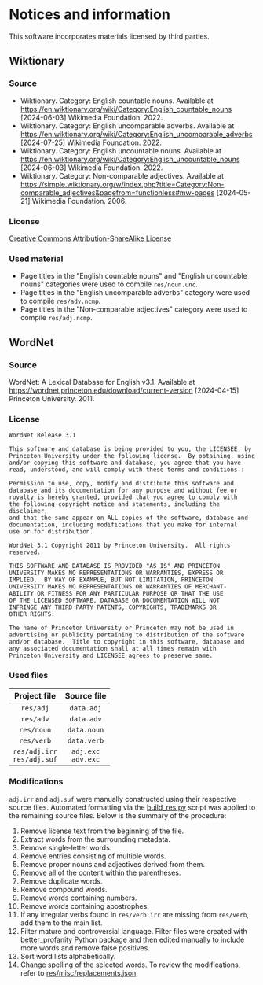 # Notices and information

This software incorporates materials licensed by third parties.

## Wiktionary

### Source

* Wiktionary. Category: English countable nouns. Available at https://en.wiktionary.org/wiki/Category:English_countable_nouns \[2024-06-03] Wikimedia Foundation. 2022.
* Wiktionary. Category: English uncomparable adverbs. Available at https://en.wiktionary.org/wiki/Category:English_uncomparable_adverbs \[2024-07-25] Wikimedia Foundation. 2022.
* Wiktionary. Category: English uncountable nouns. Available at https://en.wiktionary.org/wiki/Category:English_uncountable_nouns \[2024-06-03] Wikimedia Foundation. 2022.
* Wiktionary. Category: Non-comparable adjectives. Available at https://simple.wiktionary.org/w/index.php?title=Category:Non-comparable_adjectives&pagefrom=functionless#mw-pages \[2024-05-21] Wikimedia Foundation. 2006.

### License

[Creative Commons Attribution-ShareAlike License](https://creativecommons.org/licenses/by-sa/4.0)

### Used material

* Page titles in the "English countable nouns" and "English uncountable nouns" categories were used to compile `res/noun.unc`.
* Page titles in the "English uncomparable adverbs" category were used to compile `res/adv.ncmp`.
* Page titles in the "Non-comparable adjectives" category were used to compile `res/adj.ncmp`.

## WordNet

### Source

WordNet: A Lexical Database for English v3.1. Available at https://wordnet.princeton.edu/download/current-version \[2024-04-15] Princeton University. 2011.

### License

```text
WordNet Release 3.1

This software and database is being provided to you, the LICENSEE, by  
Princeton University under the following license.  By obtaining, using  
and/or copying this software and database, you agree that you have  
read, understood, and will comply with these terms and conditions.:  
  
Permission to use, copy, modify and distribute this software and  
database and its documentation for any purpose and without fee or  
royalty is hereby granted, provided that you agree to comply with  
the following copyright notice and statements, including the disclaimer,  
and that the same appear on ALL copies of the software, database and  
documentation, including modifications that you make for internal  
use or for distribution.  
  
WordNet 3.1 Copyright 2011 by Princeton University.  All rights reserved.  
  
THIS SOFTWARE AND DATABASE IS PROVIDED "AS IS" AND PRINCETON  
UNIVERSITY MAKES NO REPRESENTATIONS OR WARRANTIES, EXPRESS OR  
IMPLIED.  BY WAY OF EXAMPLE, BUT NOT LIMITATION, PRINCETON  
UNIVERSITY MAKES NO REPRESENTATIONS OR WARRANTIES OF MERCHANT-  
ABILITY OR FITNESS FOR ANY PARTICULAR PURPOSE OR THAT THE USE  
OF THE LICENSED SOFTWARE, DATABASE OR DOCUMENTATION WILL NOT  
INFRINGE ANY THIRD PARTY PATENTS, COPYRIGHTS, TRADEMARKS OR  
OTHER RIGHTS.  
  
The name of Princeton University or Princeton may not be used in  
advertising or publicity pertaining to distribution of the software  
and/or database.  Title to copyright in this software, database and  
any associated documentation shall at all times remain with  
Princeton University and LICENSEE agrees to preserve same.  
```

### Used files

| Project file                   | Source file            |
|:------------------------------:|:----------------------:|
| `res/adj`                      | `data.adj`             |
| `res/adv`                      | `data.adv`             |
| `res/noun`                     | `data.noun`            |
| `res/verb`                     | `data.verb`            |
| `res/adj.irr`<br>`res/adj.suf` | `adj.exc`<br>`adv.exc` |

### Modifications

`adj.irr` and `adj.suf` were manually constructed using their respective source files. Automated formatting via the [build_res.py](./build_res.py) script was applied to the remaining source files. Below is the summary of the procedure:

1. Remove license text from the beginning of the file.
2. Extract words from the surrounding metadata.
3. Remove single-letter words.
4. Remove entries consisting of multiple words.
5. Remove proper nouns and adjectives derived from them.
6. Remove all of the content within the parentheses.
7. Remove duplicate words.
8. Remove compound words.
9. Remove words containing numbers.
10. Remove words containing apostrophes.
11. If any irregular verbs found in `res/verb.irr` are missing from `res/verb`, add them to the main list.
12. Filter mature and controversial language. Filter files were created with [better_profanity](https://github.com/snguyenthanh/better_profanity) Python package and then edited manually to include more words and remove false positives.
13. Sort word lists alphabetically.
14. Change spelling of the selected words. To review the modifications, refer to [res/misc/replacements.json](./res/misc/replacements.json).
